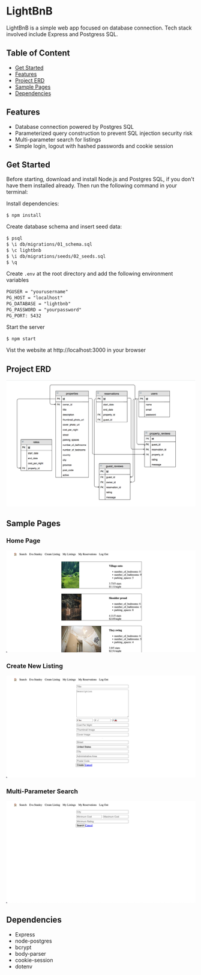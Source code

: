 # LightBnB

LightBnB is a simple web app focused on database connection. Tech stack involved include Express and Postgress SQL.

## Table of Content
- [Get Started](#get-started)
- [Features](#features)
- [Project ERD](#project-erd)
- [Sample Pages](#sample-pages)
- [Dependencies](#dependencies)

## Features
- Database connection powered by Postgres SQL
- Parameterized query construction to prevent SQL injection security risk
- Multi-parameter search for listings
- Simple login, logout with hashed passwords and cookie session

## Get Started
Before starting, download and install Node.js and Postgres SQL, if you don't have them installed already. Then run the following command in your terminal:

Install dependencies:  
```
$ npm install
```

Create database schema and insert seed data:
```
$ psql
$ \i db/migrations/01_schema.sql
$ \c lightbnb
$ \i db/migrations/seeds/02_seeds.sql
$ \q
```

Create `.env` at the root directory and add the following environment variables
```
PGUSER = "yourusername"
PG_HOST = "localhost"
PG_DATABASE = "lightbnb"
PG_PASSWORD = "yourpassword"
PG_PORT: 5432
```

Start the server  
```
$ npm start
```
Vist the website at http://localhost:3000 in your browser

## Project ERD
![ERD](/docs/erd.png)

## Sample Pages
### Home Page
![home](/docs/home.png)
### Create New Listing
![new listing](/docs/new_listing.png)
### Multi-Parameter Search
![search](/docs/search.png)

## Dependencies
- Express
- node-postgres
- bcrypt
- body-parser
- cookie-session
- dotenv